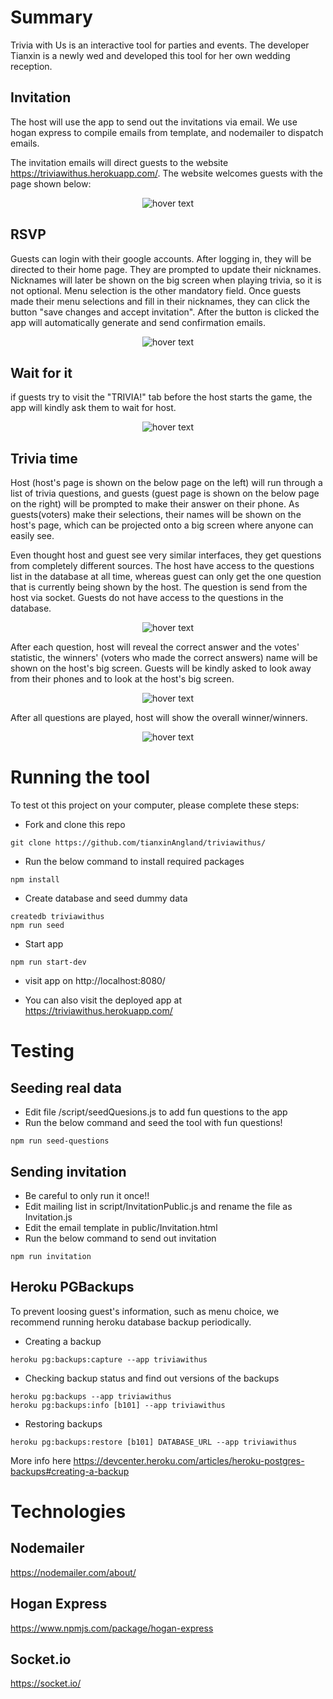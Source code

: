 # Summary

Trivia with Us is an interactive tool for parties and events. The developer Tianxin is a newly wed and developed this tool for her own wedding reception.

## Invitation

The host will use the app to send out the invitations via email. We use hogan express to compile emails from template, and nodemailer to dispatch emails.

The invitation emails will direct guests to the website https://triviawithus.herokuapp.com/. The website welcomes guests with the page shown below:

<p align="center">
  <img src="public/ReadmeWelcome.png"  title="hover text">
</p>

## RSVP

Guests can login with their google accounts. After logging in, they will be directed to their home page. They are prompted to update their nicknames. Nicknames will later be shown on the big screen when playing trivia, so it is not optional. Menu selection is the other mandatory field. Once guests made their menu selections and fill in their nicknames, they can click the button "save changes and accept invitation". After the button is clicked the app will automatically generate and send confirmation emails.

<p align="center">
  <img src="public/ReadmeGuestInfo.png"  title="hover text">
</p>

## Wait for it

if guests try to visit the "TRIVIA!" tab before the host starts the game, the app will kindly ask them to wait for host.

<p align="center">
  <img src="public/ReadmeWait.png"  title="hover text">
</p>

## Trivia time

Host (host's page is shown on the below page on the left) will run through a list of trivia questions, and guests (guest page is shown on the below page on the right) will be prompted to make their answer on their phone. As guests(voters) make their selections, their names will be shown on the host's page, which can be projected onto a big screen where anyone can easily see.

Even thought host and guest see very similar interfaces, they get questions from completely different sources. The host have access to the questions list in the database at all time, whereas guest can only get the one question that is currently being shown by the host. The question is send from the host via socket. Guests do not have access to the questions in the database.

<p align="center">
  <img src="public/ReadmeQuestion.png"  title="hover text">
</p>

After each question, host will reveal the correct answer and the votes' statistic, the winners' (voters who made the correct answers) name will be shown on the host's big screen. Guests will be kindly asked to look away from their phones and to look at the host's big screen.

<p align="center">
  <img src="public/ReadmeVote.png"  title="hover text">
</p>

After all questions are played, host will show the overall winner/winners.

<p align="center">
  <img src="public/ReadmeWinner.png"  title="hover text">
</p>

# Running the tool

To test ot this project on your computer, please complete these steps:

- Fork and clone this repo

```
git clone https://github.com/tianxinAngland/triviawithus/
```

- Run the below command to install required packages

```
npm install
```

- Create database and seed dummy data

```
createdb triviawithus
npm run seed
```

- Start app

```
npm run start-dev
```

- visit app on http://localhost:8080/

- You can also visit the deployed app at https://triviawithus.herokuapp.com/

# Testing

## Seeding real data

- Edit file /script/seedQuesions.js to add fun questions to the app
- Run the below command and seed the tool with fun questions!

```
npm run seed-questions
```

## Sending invitation

- Be careful to only run it once!!
- Edit mailing list in script/InvitationPublic.js and rename the file as Invitation.js
- Edit the email template in public/Invitation.html
- Run the below command to send out invitation

```
npm run invitation
```

## Heroku PGBackups

To prevent loosing guest's information, such as menu choice, we recommend running heroku database backup periodically.

- Creating a backup

```
heroku pg:backups:capture --app triviawithus
```

- Checking backup status and find out versions of the backups

```
heroku pg:backups --app triviawithus
heroku pg:backups:info [b101] --app triviawithus
```

- Restoring backups

```
heroku pg:backups:restore [b101] DATABASE_URL --app triviawithus
```

More info here https://devcenter.heroku.com/articles/heroku-postgres-backups#creating-a-backup

# Technologies

## Nodemailer

https://nodemailer.com/about/

## Hogan Express

https://www.npmjs.com/package/hogan-express

## Socket.io

https://socket.io/
